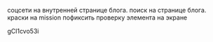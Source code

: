 соцсети на внутренней странице блога.
поиск на странице блога.
краски на mission
пофиксить проверку элемента на экране

gCl1cvo53i